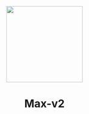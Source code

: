 <p align="center">
  <img src="https://github.com/Max-v2/BlumFarm_v2.0/blob/main/Img/Logo.jpg" width="200"/>
  <h1 align="center">Max-v2</h1>
</p>

